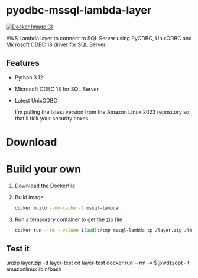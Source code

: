 # pyodbc-mssql-lambda-layer

[![Docker Image CI](https://github.com/davidcomerford/pyodbc-mssql-lambda-layer/actions/workflows/docker-image.yml/badge.svg)](https://github.com/davidcomerford/pyodbc-mssql-lambda-layer/actions/workflows/docker-image.yml)

AWS Lambda layer to connect to SQL Server using PyODBC, UnixODBC and Microsoft ODBC 18 driver for SQL Server.

## Features 

- Python 3.12

- Microsoft ODBC 18 for SQL Server

- Latest UnixODBC

    I'm pulling the latest version from the Amazon Linux 2023 repository so that'll tick your security boxes.

# Download


# Build your own

1. Download the Dockerfile

1. Build image
    ```bash
    docker build --no-cache -t mssql-lambda .
    ```
1. Run a temporary container to get the zip file 
    ```bash
    docker run --rm --volume $(pwd):/tmp mssql-lambda cp /layer.zip /tmp/
    ```

## Test it
unzip layer.zip -d layer-test
cd layer-test
docker run --rm -v $(pwd):/opt -it amazonlinux /bin/bash
